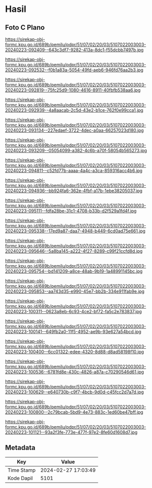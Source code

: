 # Hasil

## Foto C Plano

https://sirekap-obj-formc.kpu.go.id/689b/pemilu/pdpr/51/07/02/20/03/5107022003003-20240223-092409--643c3df7-9282-413a-8dc1-f55dcbb7497b.jpg

https://sirekap-obj-formc.kpu.go.id/689b/pemilu/pdpr/51/07/02/20/03/5107022003003-20240223-092532--f0b1a83a-5054-49fd-aeb6-946fd76aa2b3.jpg

https://sirekap-obj-formc.kpu.go.id/689b/pemilu/pdpr/51/07/02/20/03/5107022003003-20240223-092819--75fc25d9-1080-4616-8911-40fbfb538aa6.jpg

https://sirekap-obj-formc.kpu.go.id/689b/pemilu/pdpr/51/07/02/20/03/5107022003003-20240223-092939--4a8aacab-2c5d-43e2-b1ce-762f0e99cca1.jpg

https://sirekap-obj-formc.kpu.go.id/689b/pemilu/pdpr/51/07/02/20/03/5107022003003-20240223-093134--227edaef-3722-4dec-a0aa-66257023d180.jpg

https://sirekap-obj-formc.kpu.go.id/689b/pemilu/pdpr/51/07/02/20/03/5107022003003-20240223-093209--05054099-a382-4c6b-a70f-58054b565273.jpg

https://sirekap-obj-formc.kpu.go.id/689b/pemilu/pdpr/51/07/02/20/03/5107022003003-20240223-094811--c52fd77b-aaaa-4a4c-a3ca-859316acc4b6.jpg

https://sirekap-obj-formc.kpu.go.id/689b/pemilu/pdpr/51/07/02/20/03/5107022003003-20240223-094936--bb924fa6-362e-4fbf-a17b-1ebe38205037.jpg

https://sirekap-obj-formc.kpu.go.id/689b/pemilu/pdpr/51/07/02/20/03/5107022003003-20240223-095111--fdfa28be-31c1-4708-b33b-d2f529a1fd4f.jpg

https://sirekap-obj-formc.kpu.go.id/689b/pemilu/pdpr/51/07/02/20/03/5107022003003-20240223-095338--17ed9a87-daa7-4948-b449-6cd0ad75e661.jpg

https://sirekap-obj-formc.kpu.go.id/689b/pemilu/pdpr/51/07/02/20/03/5107022003003-20240223-095646--5a8ba145-a222-4f27-8289-c99f21ccfd8d.jpg

https://sirekap-obj-formc.kpu.go.id/689b/pemilu/pdpr/51/07/02/20/03/5107022003003-20240223-095754--bd141209-a8ce-48ab-9b19-1a48991145bc.jpg

https://sirekap-obj-formc.kpu.go.id/689b/pemilu/pdpr/51/07/02/20/03/5107022003003-20240223-095853--aa743d35-e990-45e7-bb2b-334e911fab9e.jpg

https://sirekap-obj-formc.kpu.go.id/689b/pemilu/pdpr/51/07/02/20/03/5107022003003-20240223-100311--0623a8eb-6c93-4ce2-bf72-fa5c2e783837.jpg

https://sirekap-obj-formc.kpu.go.id/689b/pemilu/pdpr/51/07/02/20/03/5107022003003-20240223-100141--649fb2a0-11f5-4952-ae9b-93e627a54bcd.jpg

https://sirekap-obj-formc.kpu.go.id/689b/pemilu/pdpr/51/07/02/20/03/5107022003003-20240223-100400--6cc01322-edee-4320-8d88-d8ad58198f10.jpg

https://sirekap-obj-formc.kpu.go.id/689b/pemilu/pdpr/51/07/02/20/03/5107022003003-20240223-100536--6781fd8e-430c-4826-a87a-c70290546d61.jpg

https://sirekap-obj-formc.kpu.go.id/689b/pemilu/pdpr/51/07/02/20/03/5107022003003-20240223-100629--e640730b-c9f7-4bcb-9d0d-c45fcc2d7a7d.jpg

https://sirekap-obj-formc.kpu.go.id/689b/pemilu/pdpr/51/07/02/20/03/5107022003003-20240223-100800--2c79bcab-5bd9-4e73-883c-1ed60be47bff.jpg

https://sirekap-obj-formc.kpu.go.id/689b/pemilu/pdpr/51/07/02/20/03/5107022003003-20240223-101121--93a2f3fe-773e-477f-97e2-8fe60d1608d7.jpg


## Metadata

| Key        | Value               |
| ---------- | ------------------- |
| Time Stamp | 2024-02-27 17:03:49 |
| Kode Dapil | 5101                |



